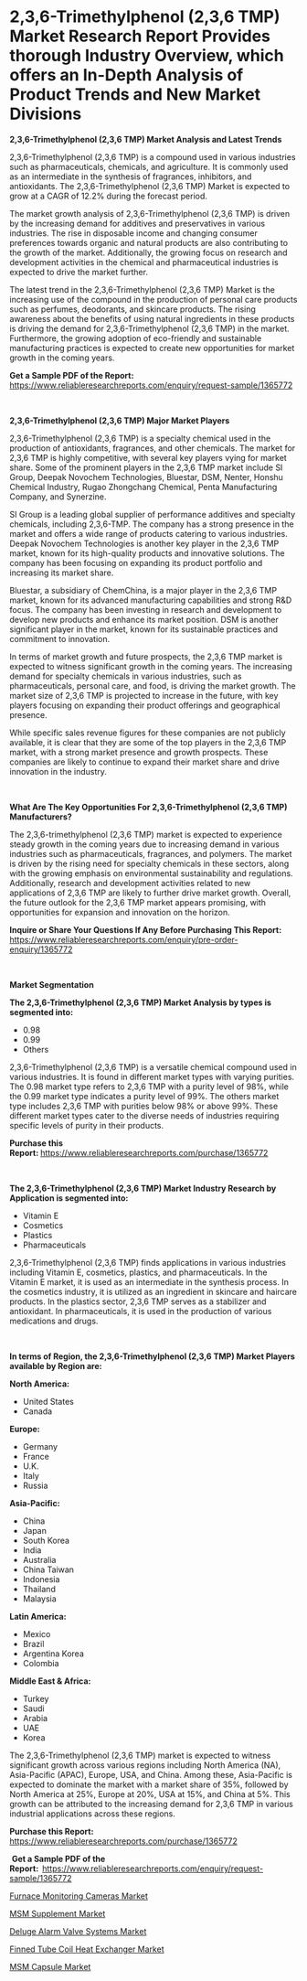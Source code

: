 <p><h1>2,3,6-Trimethylphenol (2,3,6 TMP) Market Research Report Provides thorough Industry Overview, which offers an In-Depth Analysis of Product Trends and New Market Divisions</h1></p><p><strong>2,3,6-Trimethylphenol (2,3,6 TMP) Market Analysis and Latest Trends</strong></p>
<p><p>2,3,6-Trimethylphenol (2,3,6 TMP) is a compound used in various industries such as pharmaceuticals, chemicals, and agriculture. It is commonly used as an intermediate in the synthesis of fragrances, inhibitors, and antioxidants. The 2,3,6-Trimethylphenol (2,3,6 TMP) Market is expected to grow at a CAGR of 12.2% during the forecast period.</p><p>The market growth analysis of 2,3,6-Trimethylphenol (2,3,6 TMP) is driven by the increasing demand for additives and preservatives in various industries. The rise in disposable income and changing consumer preferences towards organic and natural products are also contributing to the growth of the market. Additionally, the growing focus on research and development activities in the chemical and pharmaceutical industries is expected to drive the market further.</p><p>The latest trend in the 2,3,6-Trimethylphenol (2,3,6 TMP) Market is the increasing use of the compound in the production of personal care products such as perfumes, deodorants, and skincare products. The rising awareness about the benefits of using natural ingredients in these products is driving the demand for 2,3,6-Trimethylphenol (2,3,6 TMP) in the market. Furthermore, the growing adoption of eco-friendly and sustainable manufacturing practices is expected to create new opportunities for market growth in the coming years.</p></p>
<p><strong>Get a Sample PDF of the Report:&nbsp;</strong> <a href="https://www.reliableresearchreports.com/enquiry/request-sample/1365772">https://www.reliableresearchreports.com/enquiry/request-sample/1365772</a></p>
<p>&nbsp;</p>
<p><strong>2,3,6-Trimethylphenol (2,3,6 TMP) Major Market Players</strong></p>
<p><p>2,3,6-Trimethylphenol (2,3,6 TMP) is a specialty chemical used in the production of antioxidants, fragrances, and other chemicals. The market for 2,3,6 TMP is highly competitive, with several key players vying for market share. Some of the prominent players in the 2,3,6 TMP market include SI Group, Deepak Novochem Technologies, Bluestar, DSM, Nenter, Honshu Chemical Industry, Rugao Zhongchang Chemical, Penta Manufacturing Company, and Synerzine.</p><p>SI Group is a leading global supplier of performance additives and specialty chemicals, including 2,3,6-TMP. The company has a strong presence in the market and offers a wide range of products catering to various industries. Deepak Novochem Technologies is another key player in the 2,3,6 TMP market, known for its high-quality products and innovative solutions. The company has been focusing on expanding its product portfolio and increasing its market share.</p><p>Bluestar, a subsidiary of ChemChina, is a major player in the 2,3,6 TMP market, known for its advanced manufacturing capabilities and strong R&D focus. The company has been investing in research and development to develop new products and enhance its market position. DSM is another significant player in the market, known for its sustainable practices and commitment to innovation.</p><p>In terms of market growth and future prospects, the 2,3,6 TMP market is expected to witness significant growth in the coming years. The increasing demand for specialty chemicals in various industries, such as pharmaceuticals, personal care, and food, is driving the market growth. The market size of 2,3,6 TMP is projected to increase in the future, with key players focusing on expanding their product offerings and geographical presence.</p><p>While specific sales revenue figures for these companies are not publicly available, it is clear that they are some of the top players in the 2,3,6 TMP market, with a strong market presence and growth prospects. These companies are likely to continue to expand their market share and drive innovation in the industry.</p></p>
<p>&nbsp;</p>
<p><strong>What Are The Key Opportunities For 2,3,6-Trimethylphenol (2,3,6 TMP) Manufacturers?</strong></p>
<p><p>The 2,3,6-trimethylphenol (2,3,6 TMP) market is expected to experience steady growth in the coming years due to increasing demand in various industries such as pharmaceuticals, fragrances, and polymers. The market is driven by the rising need for specialty chemicals in these sectors, along with the growing emphasis on environmental sustainability and regulations. Additionally, research and development activities related to new applications of 2,3,6 TMP are likely to further drive market growth. Overall, the future outlook for the 2,3,6 TMP market appears promising, with opportunities for expansion and innovation on the horizon.</p></p>
<p><strong>Inquire or Share Your Questions If Any Before Purchasing This Report:</strong> <a href="https://www.reliableresearchreports.com/enquiry/pre-order-enquiry/1365772">https://www.reliableresearchreports.com/enquiry/pre-order-enquiry/1365772</a></p>
<p>&nbsp;</p>
<p><strong>Market Segmentation</strong></p>
<p><strong>The 2,3,6-Trimethylphenol (2,3,6 TMP) Market Analysis by types is segmented into:</strong></p>
<p><ul><li>0.98</li><li>0.99</li><li>Others</li></ul></p>
<p><p>2,3,6-Trimethylphenol (2,3,6 TMP) is a versatile chemical compound used in various industries. It is found in different market types with varying purities. The 0.98 market type refers to 2,3,6 TMP with a purity level of 98%, while the 0.99 market type indicates a purity level of 99%. The others market type includes 2,3,6 TMP with purities below 98% or above 99%. These different market types cater to the diverse needs of industries requiring specific levels of purity in their products.</p></p>
<p><strong>Purchase this Report:&nbsp;</strong><a href="https://www.reliableresearchreports.com/purchase/1365772">https://www.reliableresearchreports.com/purchase/1365772</a></p>
<p>&nbsp;</p>
<p><strong>The 2,3,6-Trimethylphenol (2,3,6 TMP) Market Industry Research by Application is segmented into:</strong></p>
<p><ul><li>Vitamin E</li><li>Cosmetics</li><li>Plastics</li><li>Pharmaceuticals</li></ul></p>
<p><p>2,3,6-Trimethylphenol (2,3,6 TMP) finds applications in various industries including Vitamin E, cosmetics, plastics, and pharmaceuticals. In the Vitamin E market, it is used as an intermediate in the synthesis process. In the cosmetics industry, it is utilized as an ingredient in skincare and haircare products. In the plastics sector, 2,3,6 TMP serves as a stabilizer and antioxidant. In pharmaceuticals, it is used in the production of various medications and drugs.</p></p>
<p>&nbsp;</p>
<p><strong>In terms of Region, the 2,3,6-Trimethylphenol (2,3,6 TMP) Market Players available by Region are:</strong></p>
<p>
    <p> <strong> North America: </strong>
        <ul>
            <li>United States</li>
            <li>Canada</li>
        </ul>
        </p> 
    <p> <strong> Europe: </strong>
        <ul>
            <li>Germany</li>
            <li>France</li>
            <li>U.K.</li>
            <li>Italy</li>
            <li>Russia</li>
        </ul>
        </p> 
    <p> <strong> Asia-Pacific: </strong>
        <ul>
            <li>China</li>
            <li>Japan</li>
            <li>South Korea</li>
            <li>India</li>
            <li>Australia</li>
            <li>China Taiwan</li>
            <li>Indonesia</li>
            <li>Thailand</li>
            <li>Malaysia</li>
        </ul>
        </p> 
    <p> <strong> Latin America: </strong>
        <ul>
            <li>Mexico</li>
            <li>Brazil</li>
            <li>Argentina Korea</li>
            <li>Colombia</li>
        </ul>
        </p> 
    <p> <strong> Middle East & Africa: </strong>
        <ul>
            <li>Turkey</li>
            <li>Saudi</li>
            <li>Arabia</li>
            <li>UAE</li>
            <li>Korea</li>
        </ul>
    </p>
    </p>
<p><p>The 2,3,6-Trimethylphenol (2,3,6 TMP) market is expected to witness significant growth across various regions including North America (NA), Asia-Pacific (APAC), Europe, USA, and China. Among these, Asia-Pacific is expected to dominate the market with a market share of 35%, followed by North America at 25%, Europe at 20%, USA at 15%, and China at 5%. This growth can be attributed to the increasing demand for 2,3,6 TMP in various industrial applications across these regions.</p></p>
<p><strong>Purchase this Report: </strong><a href="https://www.reliableresearchreports.com/purchase/1365772">https://www.reliableresearchreports.com/purchase/1365772</a></p>
<p>&nbsp;<strong>Get a Sample PDF of the Report:&nbsp;&nbsp;</strong><a href="https://www.reliableresearchreports.com/enquiry/request-sample/1365772">https://www.reliableresearchreports.com/enquiry/request-sample/1365772</a></p>
<p><strong></strong></p>
<p><p><a href="https://medium.com/@briaabshire1988/furnace-monitoring-cameras-market-size-cagr-trends-2024-2030-6d094c2abbbb">Furnace Monitoring Cameras Market</a></p><p><a href="https://github.com/dx0328/Market-Research-Report-List-1/blob/main/msm-supplement-market.md">MSM Supplement Market</a></p><p><a href="https://medium.com/@briaabshire1988/analyzing-deluge-alarm-valve-systems-market-global-industry-perspective-and-forecast-2024-to-e1d13c05b027">Deluge Alarm Valve Systems Market</a></p><p><a href="https://medium.com/@briaabshire1988/finned-tube-coil-heat-exchanger-market-report-reveals-the-latest-trends-and-growth-opportunities-of-b51f28c2b496">Finned Tube Coil Heat Exchanger Market</a></p><p><a href="https://github.com/Glendatilghmankmgz0rbhwpy/Market-Research-Report-List-1/blob/main/msm-capsule-market.md">MSM Capsule Market</a></p></p>